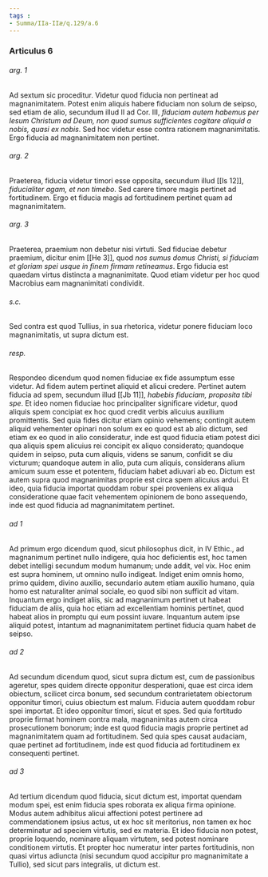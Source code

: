 ```yaml
---
tags : 
- Summa/IIa-IIæ/q.129/a.6
---
```


### Articulus 6

###### arg. 1
Ad sextum sic proceditur. Videtur quod fiducia non pertineat ad magnanimitatem. Potest enim aliquis habere fiduciam non solum de seipso, sed etiam de alio, secundum illud II ad Cor. III, *fiduciam autem habemus per Iesum Christum ad Deum, non quod sumus sufficientes cogitare aliquid a nobis, quasi ex nobis*. Sed hoc videtur esse contra rationem magnanimitatis. Ergo fiducia ad magnanimitatem non pertinet.

###### arg. 2
Praeterea, fiducia videtur timori esse opposita, secundum illud [[Is 12]], *fiducialiter agam, et non timebo*. Sed carere timore magis pertinet ad fortitudinem. Ergo et fiducia magis ad fortitudinem pertinet quam ad magnanimitatem.

###### arg. 3
Praeterea, praemium non debetur nisi virtuti. Sed fiduciae debetur praemium, dicitur enim [[He 3]], quod *nos sumus domus Christi, si fiduciam et gloriam spei usque in finem firmam retineamus*. Ergo fiducia est quaedam virtus distincta a magnanimitate. Quod etiam videtur per hoc quod Macrobius eam magnanimitati condividit.

###### s.c.
Sed contra est quod Tullius, in sua rhetorica, videtur ponere fiduciam loco magnanimitatis, ut supra dictum est.

###### resp.
Respondeo dicendum quod nomen fiduciae ex fide assumptum esse videtur. Ad fidem autem pertinet aliquid et alicui credere. Pertinet autem fiducia ad spem, secundum illud [[Jb 11]], *habebis fiduciam, proposita tibi spe*. Et ideo nomen fiduciae hoc principaliter significare videtur, quod aliquis spem concipiat ex hoc quod credit verbis alicuius auxilium promittentis. Sed quia fides dicitur etiam opinio vehemens; contingit autem aliquid vehementer opinari non solum ex eo quod est ab alio dictum, sed etiam ex eo quod in alio consideratur, inde est quod fiducia etiam potest dici qua aliquis spem alicuius rei concipit ex aliquo considerato; quandoque quidem in seipso, puta cum aliquis, videns se sanum, confidit se diu victurum; quandoque autem in alio, puta cum aliquis, considerans alium amicum suum esse et potentem, fiduciam habet adiuvari ab eo. Dictum est autem supra quod magnanimitas proprie est circa spem alicuius ardui. Et ideo, quia fiducia importat quoddam robur spei proveniens ex aliqua consideratione quae facit vehementem opinionem de bono assequendo, inde est quod fiducia ad magnanimitatem pertinet.

###### ad 1
Ad primum ergo dicendum quod, sicut philosophus dicit, in IV Ethic., ad magnanimum pertinet nullo indigere, quia hoc deficientis est, hoc tamen debet intelligi secundum modum humanum; unde addit, vel vix. Hoc enim est supra hominem, ut omnino nullo indigeat. Indiget enim omnis homo, primo quidem, divino auxilio, secundario autem etiam auxilio humano, quia homo est naturaliter animal sociale, eo quod sibi non sufficit ad vitam. Inquantum ergo indiget aliis, sic ad magnanimum pertinet ut habeat fiduciam de aliis, quia hoc etiam ad excellentiam hominis pertinet, quod habeat alios in promptu qui eum possint iuvare. Inquantum autem ipse aliquid potest, intantum ad magnanimitatem pertinet fiducia quam habet de seipso.

###### ad 2
Ad secundum dicendum quod, sicut supra dictum est, cum de passionibus ageretur, spes quidem directe opponitur desperationi, quae est circa idem obiectum, scilicet circa bonum, sed secundum contrarietatem obiectorum opponitur timori, cuius obiectum est malum. Fiducia autem quoddam robur spei importat. Et ideo opponitur timori, sicut et spes. Sed quia fortitudo proprie firmat hominem contra mala, magnanimitas autem circa prosecutionem bonorum; inde est quod fiducia magis proprie pertinet ad magnanimitatem quam ad fortitudinem. Sed quia spes causat audaciam, quae pertinet ad fortitudinem, inde est quod fiducia ad fortitudinem ex consequenti pertinet.

###### ad 3
Ad tertium dicendum quod fiducia, sicut dictum est, importat quendam modum spei, est enim fiducia spes roborata ex aliqua firma opinione. Modus autem adhibitus alicui affectioni potest pertinere ad commendationem ipsius actus, ut ex hoc sit meritorius, non tamen ex hoc determinatur ad speciem virtutis, sed ex materia. Et ideo fiducia non potest, proprie loquendo, nominare aliquam virtutem, sed potest nominare conditionem virtutis. Et propter hoc numeratur inter partes fortitudinis, non quasi virtus adiuncta (nisi secundum quod accipitur pro magnanimitate a Tullio), sed sicut pars integralis, ut dictum est.


